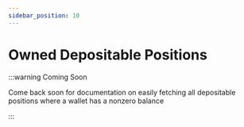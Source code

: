 ```yaml
---
sidebar_position: 10
---
```


# Owned Depositable Positions

:::warning Coming Soon

Come back soon for documentation on easily fetching all depositable positions where a wallet has a nonzero balance

:::
